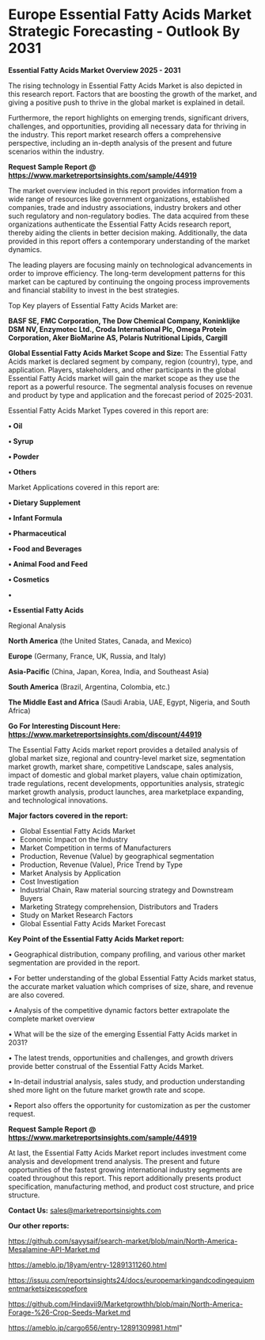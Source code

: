 # Europe Essential Fatty Acids Market Strategic Forecasting - Outlook By 2031

<Strong> Essential Fatty Acids Market Overview 2025 - 2031</strong>

The rising technology in Essential Fatty Acids Market is also depicted in this research report. Factors that are boosting the growth of the market, and giving a positive push to thrive in the global market is explained in detail.

Furthermore, the report highlights on emerging trends, significant drivers, challenges, and opportunities, providing all necessary data for thriving in the industry. This report market research offers a comprehensive perspective, including an in-depth analysis of the present and future scenarios within the industry.

<strong>Request Sample Report @ <a href=https://www.marketreportsinsights.com/sample/44919>https://www.marketreportsinsights.com/sample/44919</a></strong>

The market overview included in this report provides information from a wide range of resources like government organizations, established companies, trade and industry associations, industry brokers and other such regulatory and non-regulatory bodies. The data acquired from these organizations authenticate the Essential Fatty Acids research report, thereby aiding the clients in better decision making. Additionally, the data provided in this report offers a contemporary understanding of the market dynamics.

The leading players are focusing mainly on technological advancements in order to improve efficiency. The long-term development patterns for this market can be captured by continuing the ongoing process improvements and financial stability to invest in the best strategies.

Top Key players of Essential Fatty Acids Market are:

<strong>BASF SE, FMC Corporation, The Dow Chemical Company, Koninklijke DSM NV, Enzymotec Ltd., Croda International Plc, Omega Protein Corporation, Aker BioMarine AS, Polaris Nutritional Lipids, Cargill</strong>

<strong><b>Global Essential Fatty Acids Market Scope and Size:</b></strong>
The Essential Fatty Acids market is declared segment by company, region (country), type, and application. Players, stakeholders, and other participants in the global Essential Fatty Acids market will gain the market scope as they use the report as a powerful resource. The segmental analysis focuses on revenue and product by type and application and the forecast period of 2025-2031.

Essential Fatty Acids Market Types covered in this report are:

<strong>•  Oil

•  Syrup

•  Powder

•  Others</strong>

Market Applications covered in this report are:

<strong>•  Dietary Supplement

•  Infant Formula

•  Pharmaceutical

•  Food and Beverages

•  Animal Food and Feed

•  Cosmetics

•  

•  Essential Fatty Acids</strong> 

Regional Analysis

<strong>North America</strong> (the United States, Canada, and Mexico)

<strong>Europe</strong> (Germany, France, UK, Russia, and Italy)

<strong>Asia-Pacific</strong> (China, Japan, Korea, India, and Southeast Asia)

<strong>South America</strong> (Brazil, Argentina, Colombia, etc.)

<strong>The Middle East and Africa</strong> (Saudi Arabia, UAE, Egypt, Nigeria, and South Africa)

<strong>Go For Interesting Discount Here: <a href=https://www.marketreportsinsights.com/discount/44919>https://www.marketreportsinsights.com/discount/44919</a></strong>

The Essential Fatty Acids market report provides a detailed analysis of global market size, regional and country-level market size, segmentation market growth, market share, competitive Landscape, sales analysis, impact of domestic and global market players, value chain optimization, trade regulations, recent developments, opportunities analysis, strategic market growth analysis, product launches, area marketplace expanding, and technological innovations.

<strong><b>Major factors covered in the report:</b></strong>
<ul>
  <li>Global Essential Fatty Acids Market </li>
  <li>Economic Impact on the Industry</li>
  <li>Market Competition in terms of Manufacturers</li>
  <li>Production, Revenue (Value) by geographical segmentation</li>
  <li>Production, Revenue (Value), Price Trend by Type</li>
  <li>Market Analysis by Application</li>
  <li>Cost Investigation</li>
  <li>Industrial Chain, Raw material sourcing strategy and Downstream Buyers</li>
  <li>Marketing Strategy comprehension, Distributors and Traders</li>
  <li>Study on Market Research Factors</li>
  <li>Global Essential Fatty Acids Market Forecast</li>
</ul>

<strong><b>Key Point of the Essential Fatty Acids Market report:</b></strong>

• Geographical distribution, company profiling, and various other market segmentation are provided in the report.

• For better understanding of the global Essential Fatty Acids market status, the accurate market valuation which comprises of size, share, and revenue are also covered.

• Analysis of the competitive dynamic factors better extrapolate the complete market overview

• What will be the size of the emerging Essential Fatty Acids market in 2031?

• The latest trends, opportunities and challenges, and growth drivers provide better construal of the Essential Fatty Acids Market.

• In-detail industrial analysis, sales study, and production understanding shed more light on the future market growth rate and scope.

• Report also offers the opportunity for customization as per the customer request.

<strong>Request Sample Report @ <a href=https://www.marketreportsinsights.com/sample/44919>https://www.marketreportsinsights.com/sample/44919</a></strong>

At last, the Essential Fatty Acids Market report includes investment come analysis and development trend analysis. The present and future opportunities of the fastest growing international industry segments are coated throughout this report. This report additionally presents product specification, manufacturing method, and product cost structure, and price structure.

<strong>Contact Us:</strong>
sales@marketreportsinsights.com

<strong>Our other reports:</strong>

<a href=https://github.com/sayysaif/search-market/blob/main/North-America-Mesalamine-API-Market.md>https://github.com/sayysaif/search-market/blob/main/North-America-Mesalamine-API-Market.md</a>

<a href=https://ameblo.jp/18yam/entry-12891311260.html>https://ameblo.jp/18yam/entry-12891311260.html</a>

<a href=https://issuu.com/reportsinsights24/docs/europemarkingandcodingequipmentmarketsizescopefore>https://issuu.com/reportsinsights24/docs/europemarkingandcodingequipmentmarketsizescopefore</a>

<a href=https://github.com/Hindavii9/Marketgrowthh/blob/main/North-America-Forage-%26-Crop-Seeds-Market.md>https://github.com/Hindavii9/Marketgrowthh/blob/main/North-America-Forage-%26-Crop-Seeds-Market.md</a>

<a href=https://ameblo.jp/cargo656/entry-12891309981.html>https://ameblo.jp/cargo656/entry-12891309981.html</a>"
